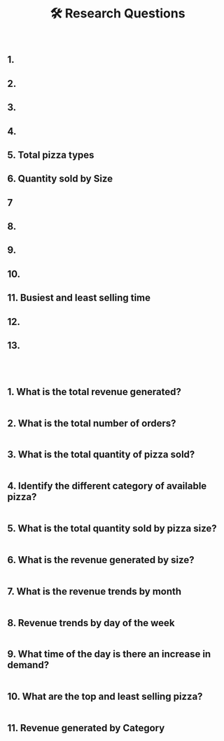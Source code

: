 
<h1 align="center"> 🛠️ Research Questions </h1>
<br />

## 1.  
## 2.  
## 3. 
## 4. 
## 5. Total pizza types
## 6. Quantity sold by Size
## 7 
## 8.  
## 9.  
## 10. 
## 11. Busiest and least selling time
## 12. 
## 13.

<br />
<br />

## 1. What is the total revenue generated?

```sql 

```

## 2. What is the total number of orders?

```sql

```

## 3. What is the total quantity of pizza sold?

```sql

```

## 4. Identify the different category of available pizza? 

```sql

```

## 5. What is the total quantity sold by pizza size?

```sql

```

## 6. What is the revenue generated by size?

```sql

```

## 7. What is the revenue trends by month

```sql

```

## 8. Revenue trends by day of the week

```sql

```

## 9. What time of the day is there an increase in demand?

```sql

```

## 10. What are the top and least selling pizza? 

```sql

```

## 11. Revenue generated by Category

```sql

```